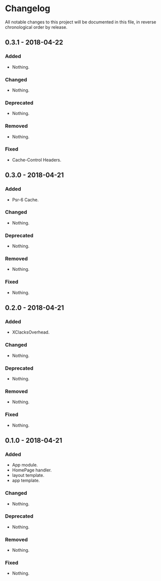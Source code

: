 # Changelog

All notable changes to this project will be documented in this file, in reverse chronological order by release.

## 0.3.1 - 2018-04-22

### Added

- Nothing.

### Changed

- Nothing.

### Deprecated

- Nothing.

### Removed

- Nothing.

### Fixed

- Cache-Control Headers.

## 0.3.0 - 2018-04-21

### Added

- Psr-6 Cache.

### Changed

- Nothing.

### Deprecated

- Nothing.

### Removed

- Nothing.

### Fixed

- Nothing.

## 0.2.0 - 2018-04-21

### Added

- XClacksOverhead.

### Changed

- Nothing.

### Deprecated

- Nothing.

### Removed

- Nothing.

### Fixed

- Nothing.

## 0.1.0 - 2018-04-21

### Added

- App module.
- HomePage handler.
- layout template.
- app template.

### Changed

- Nothing.

### Deprecated

- Nothing.

### Removed

- Nothing.

### Fixed

- Nothing.
